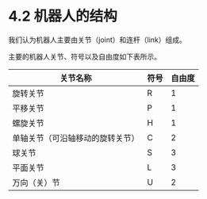# 4.2 机器人的结构

我们认为机器人主要由关节（joint）和连杆（link）组成。  

主要的机器人关节、符号以及自由度如下表所示。  

|关节名称|符号|自由度|
|---|---|---|
|旋转关节| R | 1 |
|平移关节| P | 1 |
|螺旋关节| H | 1 |
|单轴关节（可沿轴移动的旋转关节）| C | 2 |
|球关节| S | 3 |
|平面关节| L | 3 |
|万向（关）节| U | 2 |
